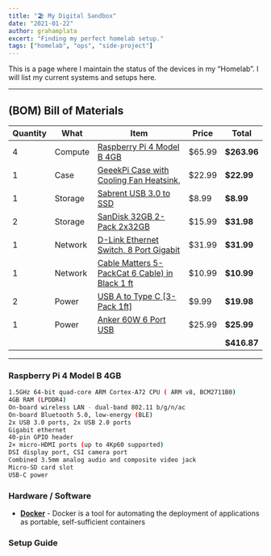 ```yaml
---
title: "🏖️ My Digital Sandbox"
date: "2021-01-22"
author: grahamplata
excert: "Finding my perfect homelab setup."
tags: ["homelab", "ops", "side-project"]
---
```


This is a page where I maintain the status of the devices in my “Homelab”. I will list my current systems and setups here.

---

## (BOM) Bill of Materials 

| Quantity | What    | Item                                                                                                                                            | Price  | Total       |
| -------- | ------- | ----------------------------------------------------------------------------------------------------------------------------------------------- | ------ | ----------- |
| 4        | Compute | [Raspberry Pi 4 Model B 4GB](https://www.amazon.com/gp/product/B07TC2BK1X/ref=ppx_yo_dt_b_asin_title_o00_s00?ie=UTF8&psc=1)                     | $65.99 | **$263.96** |
| 1        | Case    | [GeeekPi Case with Cooling Fan Heatsink,](https://www.amazon.com/gp/product/B07MW24S61/ref=ppx_yo_dt_b_asin_title_o00_s02?ie=UTF8&psc=1)        | $22.99 | **$22.99**  |
| 1        | Storage | [Sabrent USB 3.0 to SSD](https://www.amazon.com/gp/product/B011M8YACM/ref=ppx_yo_dt_b_asin_title_o00_s01?ie=UTF8&psc=1)                         | $8.99  | **$8.99**   |
| 2        | Storage | [SanDisk 32GB 2-Pack 2x32GB ](https://www.amazon.com/gp/product/B087JCL881/ref=ppx_yo_dt_b_asin_title_o00_s01?ie=UTF8&psc=1)                    | $15.99 | **$31.98**  |
| 1        | Network | [D-Link Ethernet Switch, 8 Port Gigabit](https://www.amazon.com/gp/product/B000BCC0LO/ref=ppx_yo_dt_b_asin_title_o00_s01?ie=UTF8&psc=1)         | $31.99 | **$31.99**  |
| 1        | Network | [Cable Matters 5-PackCat 6 Cable) in Black 1 ft](https://www.amazon.com/gp/product/B00C4U030G/ref=ppx_yo_dt_b_asin_title_o00_s02?ie=UTF8&psc=1) | $10.99 | **$10.99**  |
| 2        | Power   | [USB A to Type C [3-Pack 1ft]](https://www.amazon.com/gp/product/B08G1HS6SL/ref=ppx_yo_dt_b_asin_title_o00_s02?ie=UTF8&psc=1)                   | $9.99  | **$19.98**  |
| 1        | Power   | [Anker 60W 6 Port USB](https://www.amazon.com/gp/product/B00P936188/ref=ppx_yo_dt_b_asin_title_o00_s01?ie=UTF8&psc=1)                           | $25.99 | **$25.99**  |
|          |         |                                                                                                                                                 |        | **$416.87** |

---

### Raspberry Pi 4 Model B 4GB
```bash
1.5GHz 64-bit quad-core ARM Cortex-A72 CPU ( ARM v8, BCM2711B0)
4GB RAM (LPDDR4)
On-board wireless LAN - dual-band 802.11 b/g/n/ac
On-board Bluetooth 5.0, low-energy (BLE)
2x USB 3.0 ports, 2x USB 2.0 ports
Gigabit ethernet
40-pin GPIO header
2× micro-HDMI ports (up to 4Kp60 supported)
DSI display port, CSI camera port
Combined 3.5mm analog audio and composite video jack
Micro-SD card slot
USB-C power
```

### Hardware / Software

- **[Docker](https://www.docker.com/)** - Docker is a tool for automating the deployment of applications as portable, self-sufficient containers

### Setup Guide
